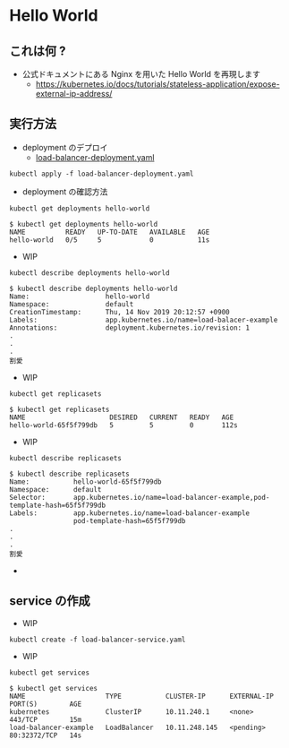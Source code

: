 # Hello World

## これは何 ?

+ 公式ドキュメントにある Nginx を用いた Hello World を再現します
  + https://kubernetes.io/docs/tutorials/stateless-application/expose-external-ip-address/

## 実行方法

+ deployment のデプロイ
  + [load-balancer-deployment.yaml](./load-balancer-deployment.yaml)

```
kubectl apply -f load-balancer-deployment.yaml
```

+ deployment の確認方法

```
kubectl get deployments hello-world
```
```
$ kubectl get deployments hello-world
NAME          READY   UP-TO-DATE   AVAILABLE   AGE
hello-world   0/5     5            0           11s
```

+ WIP

```
kubectl describe deployments hello-world
```
```
$ kubectl describe deployments hello-world
Name:                   hello-world
Namespace:              default
CreationTimestamp:      Thu, 14 Nov 2019 20:12:57 +0900
Labels:                 app.kubernetes.io/name=load-balacer-example
Annotations:            deployment.kubernetes.io/revision: 1
.
.
.
割愛
```

+ WIP

```
kubectl get replicasets
```
```
$ kubectl get replicasets
NAME                     DESIRED   CURRENT   READY   AGE
hello-world-65f5f799db   5         5         0       112s
```

+ WIP

```
kubectl describe replicasets
```
```
$ kubectl describe replicasets
Name:           hello-world-65f5f799db
Namespace:      default
Selector:       app.kubernetes.io/name=load-balancer-example,pod-template-hash=65f5f799db
Labels:         app.kubernetes.io/name=load-balancer-example
                pod-template-hash=65f5f799db
.
.
.
割愛
```

+ 

## service の作成

+ WIP

```
kubectl create -f load-balancer-service.yaml
```

+ WIP

```
kubectl get services
```
```
$ kubectl get services
NAME                    TYPE           CLUSTER-IP      EXTERNAL-IP   PORT(S)        AGE
kubernetes              ClusterIP      10.11.240.1     <none>        443/TCP        15m
load-balancer-example   LoadBalancer   10.11.248.145   <pending>     80:32372/TCP   14s
```
